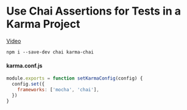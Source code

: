 # Use Chai Assertions for Tests in a Karma Project
[Video](https://egghead.io/lessons/javascript-use-chai-assertions-for-tests-in-a-karma-project)

```
npm i --save-dev chai karma-chai
```

#### karma.conf.js
```js
module.exports = function setKarmaConfig(config) {
  config.set({
    frameworks: ['mocha', 'chai'],
  })
}
```
